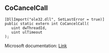 ## CoCancelCall

```
[DllImport("ole32.dll", SetLastError = true)]
public static extern int CoCancelCall(
   uint dwThreadId,
   uint ulTimeout
);
```

Microsoft documentation: [Link](https://docs.microsoft.com/en-us/windows/win32/api/combaseapi/nf-combaseapi-cocancelcall)

